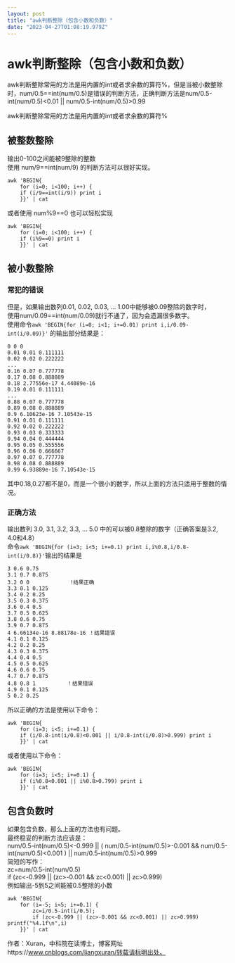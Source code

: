 ```yaml
---
layout: post
title: "awk判断整除（包含小数和负数）"
date: "2023-04-27T01:08:19.979Z"
---
```

awk判断整除（包含小数和负数）
================

awk判断整除常用的方法是用内置的int或者求余数的算符%，但是当被小数整除时，num/0.5==int(num/0.5)是错误的判断方法，正确判断方法是num/0.5-int(num/0.5)<0.01 || num/0.5-int(num/0.5)>0.99

awk判断整除常用的方法是用内置的int或者求余数的算符%

被整数整除
-----

输出0-100之间能被9整除的整数  
使用 num/9==int(num/9) 的判断方法可以很好实现。

    awk 'BEGIN{
        for (i=0; i<100; i++) {
        if (i/9==int(i/9)) print i
        }}' | cat
    

或者使用 num%9==0 也可以轻松实现

    awk 'BEGIN{
        for (i=0; i<100; i++) {
        if (i%9==0) print i
        }}' | cat
    

被小数整除
-----

### 常犯的错误

但是，如果输出数列0.01, 0.02, 0.03, ... 1.00中能够被0.09整除的数字时，  
使用num/0.09==int(num/0.09)就行不通了，因为会遗漏很多数字。  
使用命令`awk 'BEGIN{for (i=0; i<1; i+=0.01) print i,i/0.09-int(i/0.09)}'` 的输出部分结果是：

    0 0 0
    0.01 0.01 0.111111
    0.02 0.02 0.222222
    ...
    0.16 0.07 0.777778
    0.17 0.08 0.888889
    0.18 2.77556e-17 4.44089e-16
    0.19 0.01 0.111111
    ...
    0.88 0.07 0.777778
    0.89 0.08 0.888889
    0.9 6.10623e-16 7.10543e-15
    0.91 0.01 0.111111
    0.92 0.02 0.222222
    0.93 0.03 0.333333
    0.94 0.04 0.444444
    0.95 0.05 0.555556
    0.96 0.06 0.666667
    0.97 0.07 0.777778
    0.98 0.08 0.888889
    0.99 6.93889e-16 7.10543e-15
    

其中0.18,0.27都不是0，而是一个很小的数字，所以上面的方法只适用于整数的情况。

### 正确方法

输出数列 3.0, 3.1, 3.2, 3.3, ... 5.0 中的可以被0.8整除的数字（正确答案是3.2, 4.0和4.8）  
命令`awk 'BEGIN{for (i=3; i<5; i+=0.1) print i,i%0.8,i/0.8-int(i/0.8)}'`输出的结果是

    3 0.6 0.75
    3.1 0.7 0.875
    3.2 0 0             !结果正确
    3.3 0.1 0.125
    3.4 0.2 0.25
    3.5 0.3 0.375
    3.6 0.4 0.5
    3.7 0.5 0.625
    3.8 0.6 0.75
    3.9 0.7 0.875
    4 6.66134e-16 8.88178e-16 ！结果错误
    4.1 0.1 0.125
    4.2 0.2 0.25
    4.3 0.3 0.375
    4.4 0.4 0.5
    4.5 0.5 0.625
    4.6 0.6 0.75
    4.7 0.7 0.875
    4.8 0.8 1          ！结果错误
    4.9 0.1 0.125
    5 0.2 0.25
    

所以正确的方法是使用以下命令：

    awk 'BEGIN{
        for (i=3; i<5; i+=0.1) {
        if (i/0.8-int(i/0.8)<0.001 || i/0.8-int(i/0.8)>0.999) print i
        }}' | cat
    

或者使用以下命令：

    awk 'BEGIN{
        for (i=3; i<5; i+=0.1) {
        if (i%0.8<0.001 || i%0.8>0.799) print i
        }}' | cat
    

包含负数时
-----

如果包含负数，那么上面的方法也有问题。  
最终稳妥的判断方法应该是：  
num/0.5-int(num/0.5)<-0.999 || ( num/0.5-int(num/0.5)>-0.001 && num/0.5-int(num/0.5)<0.001 ) || num/0.5-int(num/0.5)>0.999  
简短的写作：  
zc=num/0.5-int(num/0.5)  
if (zc<-0.999 || (zc>-0.001 && zc<0.001) || zc>0.999)  
例如输出-5到5之间能被0.5整除的小数

    awk 'BEGIN{
        for (i=-5; i<5; i+=0.1) {
            zc=i/0.5-int(i/0.5); 
            if (zc<-0.999 || (zc>-0.001 && zc<0.001) || zc>0.999) printf("%4.1f\n",i)
        }}' | cat
    

作者：Xuran，中科院在读博士，博客网址https://www.cnblogs.com/liangxuran/转载请标明出处。
